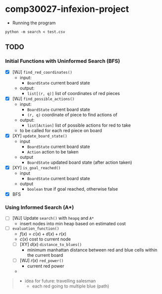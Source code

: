 # comp30027-infexion-project

* Running the program
```
python -m search < test.csv
```

## TODO
### Initial Functions with Uninformed Search (BFS)
* [x] [WJ] `find_red_coordinates()`
  * input:
    * `BoardState` current board state
  * output:
    * `list[(r, q)]` list of coordinates of red pieces
* [x] [WJ] `find_possible_actions()`
  * input: 
    * `BoardState` current board state
    * `(r, q)` coordinate of piece to find actions of
  * output: 
    * `list[Action]` list of possible actions for red to take 
  * to be called for each red piece on board
* [x] [XY] `update_board_state()`
  * input
    * `BoardState` current board state
    * `Action` action to be taken
  * output
    * `BoardState` updated board state (after action taken)
* [x] [XY] `is_goal_reached()`
  * input
    * `BoardState` current board state
  * output
    * `boolean` true if goal reached, otherwise false
* [x] BFS 

### Using Informed Search (A*)
* [ ] [WJ] Update `search()` with `heapq` and `A*`
  * insert nodes into min heap based on estimated cost
* [ ] `evaluation_function()`
  * $f(x) = c(x) + d(x) + r(x)$
  * $c(x)$ cost to current node
  * [ ] [XY] $d(x)$ `distance_to_blues()`
    * minimum manhattan distance between red and blue cells within the current board
  * [ ] [WJ] $r(x)$ `red_power()`
    * current red power
  * 
> * idea for future: travelling salesman
>   * each red going to multiple blue (path)
